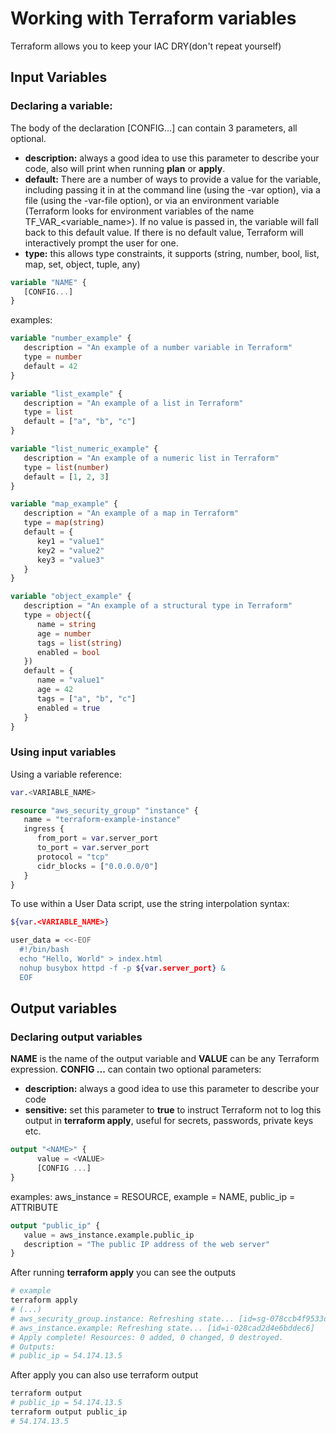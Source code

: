 # Working with Terraform variables

Terraform allows you to keep your IAC DRY(don't repeat yourself)

## Input Variables

### Declaring a variable:

The body of the declaration [CONFIG...] can contain 3 parameters, all optional.

- **description:** always a good idea to use this parameter to describe your code, also will print when running **plan** or **apply**.
- **default:** There are a number of ways to provide a value for the variable, including passing it in at the command line (using the -var option), via a file (using the -var-file option), or via an environment variable (Terraform looks for environment variables of the name TF_VAR_<variable_name>). If no value is passed in, the variable will fall back to this default value. If there is no default value, Terraform will interactively prompt the user for one.
- **type:** this allows type constraints, it supports (string, number, bool, list, map, set, object, tuple, any)

```tf
variable "NAME" {
   [CONFIG...]
}
```

examples:

```tf
variable "number_example" {
   description = "An example of a number variable in Terraform"
   type = number
   default = 42
}

variable "list_example" {
   description = "An example of a list in Terraform"
   type = list
   default = ["a", "b", "c"]
}

variable "list_numeric_example" {
   description = "An example of a numeric list in Terraform"
   type = list(number)
   default = [1, 2, 3]
}

variable "map_example" {
   description = "An example of a map in Terraform"
   type = map(string)
   default = {
      key1 = "value1"
      key2 = "value2"
      key3 = "value3"
   }
}

variable "object_example" {
   description = "An example of a structural type in Terraform"
   type = object({
      name = string
      age = number
      tags = list(string)
      enabled = bool
   })
   default = {
      name = "value1"
      age = 42
      tags = ["a", "b", "c"]
      enabled = true
   }
}
```

### Using input variables

Using a variable reference:

```tf
var.<VARIABLE_NAME>
```

```tf
resource "aws_security_group" "instance" {
   name = "terraform-example-instance"
   ingress {
      from_port = var.server_port
      to_port = var.server_port
      protocol = "tcp"
      cidr_blocks = ["0.0.0.0/0"]
   }
}
```
 
 To use within a User Data script, use the string interpolation syntax:

 ```sh
 ${var.<VARIABLE_NAME>}
 ```

 ```sh
 user_data = <<-EOF
   #!/bin/bash
   echo "Hello, World" > index.html
   nohup busybox httpd -f -p ${var.server_port} &
   EOF
```

## Output variables

### Declaring output variables

**NAME** is the name of the output variable and **VALUE** can be any Terraform expression.  **CONFIG ...** can contain two optional parameters:

- **description:** always a good idea to use this parameter to describe your code
- **sensitive:** set this parameter to **true** to instruct Terraform not to log this output in **terraform apply**, useful for secrets, passwords, private keys etc.

```tf
output "<NAME>" {
      value = <VALUE>
      [CONFIG ...]
}
```

examples:
aws_instance = RESOURCE, example = NAME,  public_ip = ATTRIBUTE

```tf
output "public_ip" {
   value = aws_instance.example.public_ip
   description = "The public IP address of the web server"
}
```

After running **terraform apply** you can see the outputs

```sh
# example
terraform apply
# (...)
# aws_security_group.instance: Refreshing state... [id=sg-078ccb4f9533d2c1a]
# aws_instance.example: Refreshing state... [id=i-028cad2d4e6bddec6]
# Apply complete! Resources: 0 added, 0 changed, 0 destroyed.
# Outputs:
# public_ip = 54.174.13.5
```

After apply you can also use terraform output

```sh
terraform output
# public_ip = 54.174.13.5
terraform output public_ip
# 54.174.13.5
```
